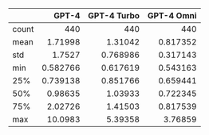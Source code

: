 |       |      GPT-4 |   GPT-4 Turbo |   GPT-4 Omni |
|:------|-----------:|--------------:|-------------:|
| count | 440        |    440        |   440        |
| mean  |   1.71998  |      1.31042  |     0.817352 |
| std   |   1.7527   |      0.768986 |     0.317143 |
| min   |   0.582766 |      0.617619 |     0.543163 |
| 25%   |   0.739138 |      0.851766 |     0.659441 |
| 50%   |   0.98635  |      1.03933  |     0.722345 |
| 75%   |   2.02726  |      1.41503  |     0.817539 |
| max   |  10.0983   |      5.39358  |     3.76859  |